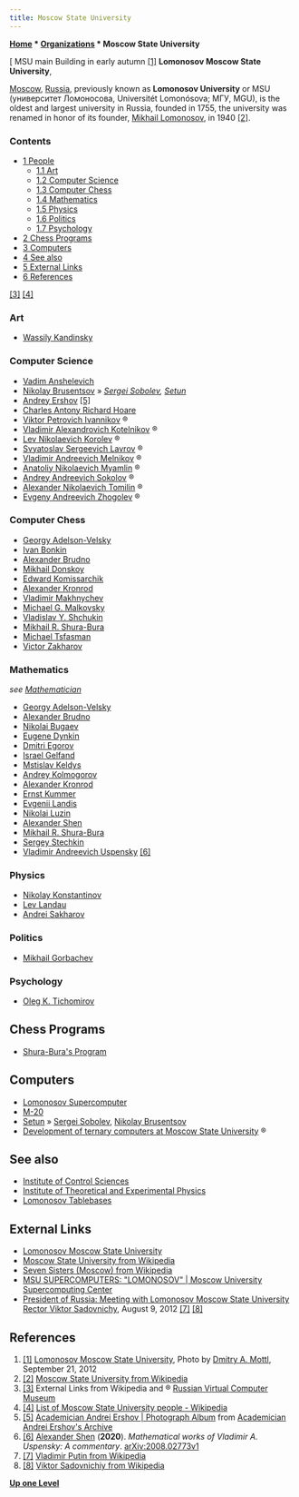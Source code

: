 ```yaml
---
title: Moscow State University
---
```

**[Home](Home "Home") \* [Organizations](Organizations "Organizations") \* Moscow State University**



[ MSU main Building in early autumn <a id="cite-note-1" href="#cite-ref-1">[1]</a>
**Lomonosov Moscow State University**,   

[Moscow](https://en.wikipedia.org/wiki/Moscow), [Russia](https://en.wikipedia.org/wiki/Russia), previously known as **Lomonosov University** or MSU (университет Ломоносова, Universitét Lomonósova; МГУ, MGU), is the oldest and largest university in Russia, founded in 1755, the university was renamed in honor of its founder, [Mikhail Lomonosov](Mathematician#MLomonosov "Mathematician"), in 1940 <a id="cite-note-2" href="#cite-ref-2">[2]</a>. 



### Contents


* [1 People](#people)
	+ [1.1 Art](#art)
	+ [1.2 Computer Science](#computer-science)
	+ [1.3 Computer Chess](#computer-chess)
	+ [1.4 Mathematics](#mathematics)
	+ [1.5 Physics](#physics)
	+ [1.6 Politics](#politics)
	+ [1.7 Psychology](#psychology)
* [2 Chess Programs](#chess-programs)
* [3 Computers](#computers)
* [4 See also](#see-also)
* [5 External Links](#external-links)
* [6 References](#references)






<a id="cite-note-3" href="#cite-ref-3">[3]</a> <a id="cite-note-4" href="#cite-ref-4">[4]</a>



### Art


* [Wassily Kandinsky](Arts#Kandinsky "Arts")


### Computer Science


* [Vadim Anshelevich](Vadim_Anshelevich "Vadim Anshelevich")
* [Nikolay Brusentsov](https://en.wikipedia.org/wiki/Nikolay_Brusentsov) » *[Sergei Sobolev](Moscow_State_University#Sobolev "Moscow State University"), [Setun](Moscow_State_University#Setun "Moscow State University")*
* [Andrey Ershov](Mathematician#Ershov "Mathematician") <a id="cite-note-5" href="#cite-ref-5">[5]</a>
* [Charles Antony Richard Hoare](Mathematician#CARHoare "Mathematician")
* [Viktor Petrovich Ivannikov](http://www.computer-museum.ru/english/galglory_en/Ivannikov.htm) ®
* [Vladimir Alexandrovich Kotelnikov](http://www.computer-museum.ru/english/galglory_en/Kotelnikov.htm) ®
* [Lev Nikolaevich Korolev](http://www.computer-museum.ru/english/galglory_en/Korolev.htm) ®
* [Svyatoslav Sergeevich Lavrov](http://www.computer-museum.ru/english/galglory_en/Lavrov.htm) ®
* [Vladimir Andreevich Melnikov](http://www.computer-museum.ru/english/galglory_en/Melnikov.htm) ®
* [Anatoliy Nikolaevich Myamlin](http://www.computer-museum.ru/english/galglory_en/Myamlin.htm) ®
* [Andrey Andreevich Sokolov](http://www.computer-museum.ru/english/galglory_en/Sokolov.htm) ®
* [Alexander Nikolaevich Tomilin](http://www.computer-museum.ru/english/galglory_en/Tomilin.htm) ®
* [Evgeny Andreevich Zhogolev](http://www.computer-museum.ru/english/galglory_en/Zhogolev.htm) ®


### Computer Chess


* [Georgy Adelson-Velsky](Georgy_Adelson-Velsky "Georgy Adelson-Velsky")
* [Ivan Bonkin](Ivan_Bonkin "Ivan Bonkin")
* [Alexander Brudno](Alexander_Brudno "Alexander Brudno")
* [Mikhail Donskoy](Mikhail_Donskoy "Mikhail Donskoy")
* [Edward Komissarchik](Edward_Komissarchik "Edward Komissarchik")
* [Alexander Kronrod](Alexander_Kronrod "Alexander Kronrod")
* [Vladimir Makhnychev](Vladimir_Makhnychev "Vladimir Makhnychev")
* [Michael G. Malkovsky](Michael_G._Malkovsky "Michael G. Malkovsky")
* [Vladislav Y. Shchukin](Vladislav_Y._Shchukin "Vladislav Y. Shchukin")
* [Mikhail R. Shura-Bura](Mikhail_R._Shura-Bura "Mikhail R. Shura-Bura")
* [Michael Tsfasman](Michael_Tsfasman "Michael Tsfasman")
* [Victor Zakharov](Victor_Zakharov "Victor Zakharov")


### Mathematics


 *see [Mathematician](Mathematician "Mathematician")*
* [Georgy Adelson-Velsky](Mathematician#Velsky "Mathematician")
* [Alexander Brudno](Mathematician#Brudno "Mathematician")
* [Nikolai Bugaev](Mathematician#Bugaev "Mathematician")
* [Eugene Dynkin](Mathematician#Dynkin "Mathematician")
* [Dmitri Egorov](Mathematician#Egorov "Mathematician")
* [Israel Gelfand](Mathematician#Gelfand "Mathematician")
* [Mstislav Keldys](Mathematician#Keldysh "Mathematician")
* [Andrey Kolmogorov](Mathematician#Kolmogorov "Mathematician")
* [Alexander Kronrod](Mathematician#Kronrod "Mathematician")
* [Ernst Kummer](Mathematician#Kummer "Mathematician")
* [Evgenii Landis](Mathematician#Landis "Mathematician")
* [Nikolai Luzin](Mathematician#Luzin "Mathematician")
* [Alexander Shen](Mathematician#AShen "Mathematician")
* [Mikhail R. Shura-Bura](Mathematician#ShuraBura "Mathematician")
* [Sergey Stechkin](Mathematician#Stechkin "Mathematician")
* [Vladimir Andreevich Uspensky](Mathematician#VAUspensky "Mathematician") <a id="cite-note-6" href="#cite-ref-6">[6]</a>


### Physics


* [Nikolay Konstantinov](https://en.wikipedia.org/wiki/Nikolay_Konstantinov)
* [Lev Landau](https://en.wikipedia.org/wiki/Lev_Landau)
* [Andrei Sakharov](https://en.wikipedia.org/wiki/Andrei_Sakharov)


### Politics


* [Mikhail Gorbachev](https://en.wikipedia.org/wiki/Mikhail_Gorbachev)


### Psychology


* [Oleg K. Tichomirov](index.php?title=Oleg_K._Tichomirov&action=edit&redlink=1 "Oleg K. Tichomirov (page does not exist)")


## Chess Programs


* [Shura-Bura's Program](Shura-Bura%27s_Program "Shura-Bura's Program")


## Computers


* [Lomonosov Supercomputer](Lomonosov_Supercomputer "Lomonosov Supercomputer")
* [M-20](M-20 "M-20")
* [Setun](https://en.wikipedia.org/wiki/Setun) » [Sergei Sobolev](Mathematician#Sobolev "Mathematician"), [Nikolay Brusentsov](Mathematician#Brusentsov "Mathematician")
* [Development of ternary computers at Moscow State University](http://www.computer-museum.ru/english/setun.htm) ®


## See also


* [Institute of Control Sciences](Institute_of_Control_Sciences "Institute of Control Sciences")
* [Institute of Theoretical and Experimental Physics](Institute_of_Theoretical_and_Experimental_Physics "Institute of Theoretical and Experimental Physics")
* [Lomonosov Tablebases](Lomonosov_Tablebases "Lomonosov Tablebases")


## External Links


* [Lomonosov Moscow State University](http://www.msu.ru/en/)
* [Moscow State University from Wikipedia](https://en.wikipedia.org/wiki/Moscow_State_University)
* [Seven Sisters (Moscow) from Wikipedia](https://en.wikipedia.org/wiki/Seven_Sisters_%28Moscow%29)
* [MSU SUPERCOMPUTERS: "LOMONOSOV" | Moscow University Supercomputing Center](http://hpc.msu.ru/?q=node/59)
* [President of Russia: Meeting with Lomonosov Moscow State University Rector Viktor Sadovnichy](http://eng.kremlin.ru/news/4279), August 9, 2012 <a id="cite-note-7" href="#cite-ref-7">[7]</a> <a id="cite-note-8" href="#cite-ref-8">[8]</a>


## References


1. <a id="cite-ref-1" href="#cite-note-1">[1]</a> [Lomonosov Moscow State University](https://en.wikipedia.org/wiki/Moscow_State_University), Photo by [Dmitry A. Mottl](http://commons.wikimedia.org/wiki/User:Dmottl), September 21, 2012
2. <a id="cite-ref-2" href="#cite-note-2">[2]</a> [Moscow State University from Wikipedia](https://en.wikipedia.org/wiki/Moscow_State_University)
3. <a id="cite-ref-3" href="#cite-note-3">[3]</a> External Links from Wikipedia and ® [Russian Virtual Computer Museum](Russian_Virtual_Computer_Museum "Russian Virtual Computer Museum")
4. <a id="cite-ref-4" href="#cite-note-4">[4]</a> [List of Moscow State University people - Wikipedia](https://en.wikipedia.org/wiki/List_of_Moscow_State_University_people)
5. <a id="cite-ref-5" href="#cite-note-5">[5]</a> [Academician Andrei Ershov | Photograph Album](http://ershov.iis.nsk.su/ershov/english/pict.html) from [Academician Andrei Ershov's Archive](http://ershov.iis.nsk.su/english/index.html)
6. <a id="cite-ref-6" href="#cite-note-6">[6]</a> [Alexander Shen](Mathematician#AShen "Mathematician") (**2020**). *Mathematical works of Vladimir A. Uspensky: A commentary*. [arXiv:2008.02773v1](https://arxiv.org/abs/2008.02773v1)
7. <a id="cite-ref-7" href="#cite-note-7">[7]</a> [Vladimir Putin from Wikipedia](https://en.wikipedia.org/wiki/Vladimir_Putin)
8. <a id="cite-ref-8" href="#cite-note-8">[8]</a> [Viktor Sadovnichiy from Wikipedia](https://en.wikipedia.org/wiki/Viktor_Sadovnichiy)

**[Up one Level](Organizations "Organizations")**







 
